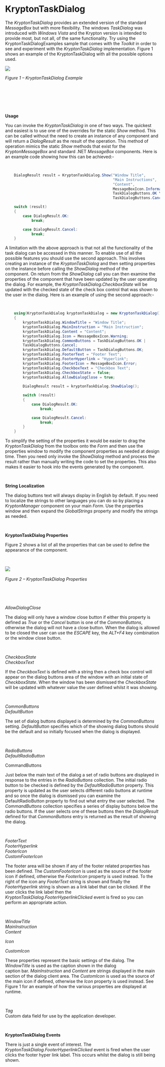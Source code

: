 # KryptonTaskDialog

The *KryptonTaskDialog* provides an extended version of the standard
*MessageBox* but with more flexibility. The windows *TaskDialog* was introduced
with *Windows Vista* and the Krypton version is intended to provide most, but
not all, of the same functionality. Try using the KryptonTaskDialogExamples
sample that comes with the *Toolkit* in order to see and experiment with the
*KryptonTaskDialog* implementation. Figure 1 shows an example of the
KryptonTaskDialog with all the possible options used.

![](KryptonTaskDialogAll.png)

*Figure 1 – KryptonTaskDialog Example*

 

 

 

**Usage**

You can invoke the *KryptonTaskDialog* in one of two ways. The quickest and
easiest is to use one of the overrides for the static *Show* method. This can be
called without the need to create an instance of any component and will return a
*DialogResult* as the result of the operation. This method of operation mimics
the static *Show* methods that exist for the *KryptonMessageBox* and standard
.NET *MessageBox* components. Here is an example code showing how this can be
achieved:-

 
```cs
    DialogResult result = KryptonTaskDialog.Show("Window Title",  
                                                 "Main Instructions",  
                                                 "Content",  
                                                 MessageBoxIcon.Information,  
                                                 TaskDialogButtons.OK \|  
                                                 TaskDialogButtons.Cancel);

    switch (result)  
    {  
        case DialogResult.OK:  
            break;

        case DialogResult.Cancel:  
            break;  
    }
```

A limitation with the above approach is that not all the functionality of the
task dialog can be accessed in this manner. To enable use of all the possible
features you should use the second approach. This involves creating an instance
of the *KryptonTaskDialog* and then setting properties on the instance before
calling the *ShowDialog* method of the component. On return from the
*ShowDialog* call you can then examine the properties of the component that have
been updated by the user operating the dialog. For example, the
*KryptonTaskDialog.CheckboxState* will be updated with the checked state of the
check box control that was shown to the user in the dialog. Here is an example
of using the second approach:-

 
```cs
    using(KryptonTaskDialog kryptonTaskDialog = new KryptonTaskDialog())  
    {  
        kryptonTaskDialog.WindowTitle = "Window Title";  
        kryptonTaskDialog.MainInstruction = "Main Instruction";  
        kryptonTaskDialog.Content = "Content";  
        kryptonTaskDialog.Icon = MessageBoxIcon.Warning;  
        kryptonTaskDialog.CommonButtons = TaskDialogButtons.OK |
        TaskDialogButtons.Cancel;  
        kryptonTaskDialog.DefaultButton = TaskDialogButtons.OK;  
        kryptonTaskDialog.FooterText = "Footer Text";  
        kryptonTaskDialog.FooterHyperlink = "Hyperlink";  
        kryptonTaskDialog.FooterIcon = MessageBoxIcon.Error;  
        kryptonTaskDialog.CheckboxText = "Checkbox Text";  
        kryptonTaskDialog.CheckboxState = false;  
        kryptonTaskDialog.AllowDialogClose = true;  
  
        DialogResult result = kryptonTaskDialog.ShowDialog();

        switch (result)  
        {  
            case DialogResult.OK:  
                break;

            case DialogResult.Cancel:  
                break;  
        }         
    }
```

To simplify the setting of the properties it would be easier to drag the
*KryptonTaskDialog* from the toolbox onto the *Form* and then use the properties
window to modify the component properties as needed at design time. Then you
need only invoke the *ShowDialog* method and process the result rather than
manually writing the code to set the properties. This also makes it easier to
hook into the events generated by the component.

 

  
**String Localization**

The dialog buttons text will always display in English by default. If you need
to localize the strings to other languages you can do so by placing a
*KryptonManager* component on your main *Form*. Use the properties window and
then expand the *GlobalStrings* property and modify the strings as needed.

 

  
**KryptonTaskDialog Properties**

Figure 2 shows a list of all the properties that can be used to define the
appearance of the component.

 

![](KryptonTaskDialogProps.png) 

*Figure 2 – KryptonTaskDialog Properties*

 

 

*AllowDialogClose*

The dialog will only have a window close button if either this property is
defined as *True* or the *Cancel* button is one of the *CommonButtons*,
otherwise the dialog will not have a close button. When the dialog is allowed to
be closed the user can use the *ESCAPE* key, the *ALT+F4* key combination or the
window close button.

 

*CheckboxState*  
*CheckboxText*

If the *CheckboxText* is defined with a string then a check box control will
appear on the dialog buttons area of the window with an initial state of
*CheckboxState*. When the window has been dismissed the *CheckboxState* will be
updated with whatever value the user defined whilst it was showing.

 

*CommonButtons*  
*DefaultButton*

The set of dialog buttons displayed is determined by the *CommonButtons*
setting. *DefaultButton* specifies which of the showing dialog buttons should be
the default and so initially focused when the dialog is displayed.

 

*RadioButtons*  
*DefaultRadioButton*

CommandButtons

Just below the main text of the dialog a set of radio buttons are displayed in
response to the entries in the *RadioButtons* collection. The initial radio
button to be checked is defined by the *DefaultRadioButton* property. This
property is updated as the user selects different radio buttons at runtime and
so once the dialog is dismissed you can examine the DefaultRadioButton property
to find out what entry the user selected. The *CommandButtons* collection
specifies a series of display buttons below the radio buttons. If the user
selects one of these buttons then the *DialogResult* defined for that
*CommonButtons* entry is returned as the result of showing the dialog.

 

*FooterText*  
*FooterHyperlink*  
*FooterIcon*  
*CustomFooterIcon*

The footer area will be shown if any of the footer related properties has been
defined. The *CustomFooterIcon* is used as the source of the footer icon if
defined, otherwise the *FooterIcon* property is used instead. To the right of
the icon any *FooterText* string is shown and finally the *FooterHyperlink*
string is shown as a link label that can be clicked. If the user clicks the link
label then the *KryptonTaskDialog.FooterHyperlinkClicked* event is fired so you
can perform an appropriate action.

 

*WindowTitle*  
*MainInstruction*  
*Content*

*Icon*

*CustomIcon*

These properties represent the basic settings of the dialog. The *WindowTitle*
is used as the caption shown in the dialog caption bar. *MainInstruction* and
*Content* are strings displayed in the main section of the dialog client area.
The *CustomIcon* is used as the source of the main icon if defined, otherwise
the *Icon* property is used instead. See Figure 1 for an example of how the
various properties are displayed at runtime.

 

*Tag*  
Custom data field for use by the application developer.

 

**KryptonTaskDialog Events**

There is just a single event of interest. The
*KryptonTaskDialog.FooterHyperlinkClicked* event is fired when the user clicks
the footer hyper link label. This occurs whilst the dialog is still being shown.
